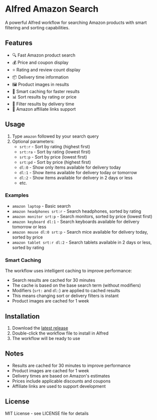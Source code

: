 # Alfred Amazon Search

A powerful Alfred workflow for searching Amazon products with smart filtering and sorting capabilities.

## Features

- 🔍 Fast Amazon product search
- 💰 Price and coupon display
- ⭐ Rating and review count display
- 📦 Delivery time information
- 🖼️ Product images in results
- 🔄 Smart caching for faster results
- 📊 Sort results by rating or price
- 🚚 Filter results by delivery time
- 🔗 Amazon affiliate links support

## Usage

1. Type `amazon` followed by your search query
2. Optional parameters:
   - `srt:r` - Sort by rating (highest first)
   - `srt:ra` - Sort by rating (lowest first)
   - `srt:p` - Sort by price (lowest first)
   - `srt:pd` - Sort by price (highest first)
   - `dl:0` - Show only items available for delivery today
   - `dl:1` - Show items available for delivery today or tomorrow
   - `dl:2` - Show items available for delivery in 2 days or less
   - etc.

### Examples

- `amazon laptop` - Basic search
- `amazon headphones srt:r` - Search headphones, sorted by rating
- `amazon monitor srt:p` - Search monitors, sorted by price (lowest first)
- `amazon keyboard dl:1` - Search keyboards available for delivery tomorrow or less
- `amazon mouse dl:0 srt:p` - Search mice available for delivery today, sorted by price
- `amazon tablet srt:r dl:2` - Search tablets available in 2 days or less, sorted by rating

### Smart Caching

The workflow uses intelligent caching to improve performance:
- Search results are cached for 30 minutes
- The cache is based on the base search term (without modifiers)
- Modifiers (`srt:` and `dl:`) are applied to cached results
- This means changing sort or delivery filters is instant
- Product images are cached for 1 week

## Installation

1. Download the [latest release](https://github.com/schwark/alfred-amazon/releases/latest)
2. Double-click the workflow file to install in Alfred
3. The workflow will be ready to use

## Notes

- Results are cached for 30 minutes to improve performance
- Product images are cached for 1 week
- Delivery times are based on Amazon's estimates
- Prices include applicable discounts and coupons
- Affiliate links are used to support development

## License

MIT License - see LICENSE file for details
